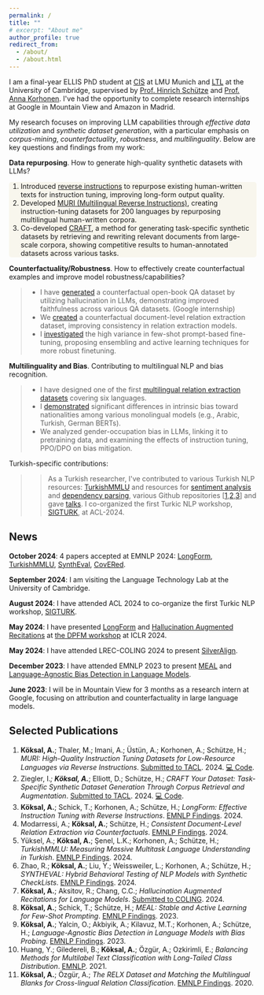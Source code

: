 ```yaml
---
permalink: /
title: ""
# excerpt: "About me"
author_profile: true
redirect_from: 
  - /about/
  - /about.html
---
```

I am a final-year ELLIS PhD student at [CIS](https://www.cis.uni-muenchen.de/) at LMU Munich and [LTL](https://ltl.mmll.cam.ac.uk/) at the University of Cambridge, supervised by [Prof. Hinrich Schütze](https://www.cis.uni-muenchen.de/schuetze/) and [Prof. Anna Korhonen](https://www.cl.cam.ac.uk/~alk23/). I've had the opportunity to complete research internships at Google in Mountain View and Amazon in Madrid.

My research focuses on improving LLM capabilities through *effective data utilization* and *synthetic dataset generation*, with a particular emphasis on *corpus-mining*, *counterfactuality*, *robustness*, and *multilinguality*. Below are key questions and findings from my work:

<!-- **Data repurposing**. How to generate high-quality synthetic datasets with LLMs?
> * I introduced [reverse instructions](https://arxiv.org/abs/2304.08460) to repurpose existing human-written texts for instruction tuning, improving long-form output quality. 
> * I developed [MURI (Multilingual Reverse Instructions)](https://arxiv.org/abs/2409.12958), creating instruction-tuning datasets for 200 languages by repurposing multilingual human-written corpora.
> * I co-developed [CRAFT](https://arxiv.org/abs/2409.02098), a method for generating task-specific synthetic datasets by retrieving and rewriting relevant documents from large-scale corpora, showing competitive results to human-annotated datasets across various tasks. -->

**Data repurposing**. How to generate high-quality synthetic datasets with LLMs?
<div style="background-color: rgba(205, 182, 98, 0.1); padding: -10px 2px 0px 2px; border-radius: 5px;">
  <ol>
    <li>Introduced <a href="https://arxiv.org/abs/2304.08460">reverse instructions</a> to repurpose existing human-written texts for instruction tuning, improving long-form output quality.</li>
    <li>Developed <a href="https://arxiv.org/abs/2409.12958">MURI (Multilingual Reverse Instructions)</a>, creating instruction-tuning datasets for 200 languages by repurposing multilingual human-written corpora.</li>
    <li>Co-developed <a href="https://arxiv.org/abs/2409.02098">CRAFT</a>, a method for generating task-specific synthetic datasets by retrieving and rewriting relevant documents from large-scale corpora, showing competitive results to human-annotated datasets across various tasks.</li>
  </ol>
</div>

**Counterfactuality/Robustness**. How to effectively create counterfactual examples and improve model robustness/capabilities?
> * I have [generated](https://arxiv.org/abs/2311.07424) a counterfactual open-book QA dataset by utilizing hallucination in LLMs, demonstrating improved faithfulness across various QA datasets. (Google internship)
> * We [created](https://arxiv.org/abs/2407.06699) a counterfactual document-level relation extraction dataset, improving consistency in relation extraction models.
> * I [investigated](https://aclanthology.org/2023.findings-emnlp.36/) the high variance in few-shot prompt-based fine-tuning, proposing ensembling and active learning techniques for more robust finetuning.

**Multilinguality and Bias**. Contributing to multilingual NLP and bias recognition.

> * I have designed one of the first [multilingual relation extraction datasets](https://aclanthology.org/2020.findings-emnlp.32/) covering six languages.
> * I [demonstrated](https://aclanthology.org/2023.findings-emnlp.848/) significant differences in intrinsic bias toward nationalities among various monolingual models (e.g., Arabic, Turkish, German BERTs).
> * We analyzed gender-occupation bias in LLMs, linking it to pretraining data, and examining the effects of instruction tuning, PPO/DPO on bias mitigation.

Turkish-specific contributions:
>> As a Turkish researcher, I've contributed to various Turkish NLP resources:
 [TurkishMMLU](https://arxiv.org/abs/2407.12402) and resources for [sentiment analysis](https://ieeexplore.ieee.org/abstract/document/9477814/) and [dependency parsing](https://link.springer.com/article/10.1007/s10579-021-09558-0), various Github repositories [[1](https://github.com/akoksal/Turkish-Word2Vec),[2](https://github.com/akoksal/Turkish-Lemmatizer),[3](https://github.com/akoksal/BERT-Sentiment-Analysis-Turkish)] and gave [talks](https://www.youtube.com/watch?v=d6GsBAgzD-I). I co-organized the first Turkic NLP workshop, [SIGTURK](https://sigturk.github.io/workshop), at ACL-2024. 

News
------
**October 2024**: 4 papers accepted at EMNLP 2024: [LongForm](https://arxiv.org/abs/2304.08460), [TurkishMMLU](https://arxiv.org/abs/2407.12402), [SynthEval](https://arxiv.org/abs/2408.17437), [CovERed](https://www.arxiv.org/abs/2407.06699).

**September 2024**: I am visiting the Language Technology Lab at the University of Cambridge.

**August 2024**: I have attended ACL 2024 to co-organize the first Turkic NLP workshop, [SIGTURK](https://sigturk.github.io/workshop).

**May 2024**: I have presented [LongForm](https://arxiv.org/abs/2304.08460) and [Hallucination Augmented Recitations](https://arxiv.org/abs/2311.07424) at [the DPFM workshop](https://iclr.cc/virtual/2024/workshop/20585) at ICLR 2024. 

**May 2024**: I have attended LREC-COLING 2024 to present [SilverAlign](https://aclanthology.org/2024.lrec-main.1290/).

**December 2023**: I have attended EMNLP 2023 to present [MEAL](https://aclanthology.org/2023.findings-emnlp.36/) and [Language-Agnostic Bias Detection in Language Models](https://aclanthology.org/2023.findings-emnlp.848/).

**June 2023**: I will be in Mountain View for 3 months as a research intern at Google, focusing on attribution and counterfactuality in large language models.
<!-- **October 2022**: [The Better Your Syntax, the Better Your Semantics? Probing Pretrained Language Models for the English Comparative Correlative](https://aclanthology.org/2022.emnlp-main.746/) is accepted at EMNLP 2022.<br>
📃 New preprint: [SilverAlign: MT-Based Silver Data Algorithm For Evaluating Word Alignment](https://arxiv.org/abs/2210.06207)
**September 2022**: I attended [ELLIS Doctoral Symposium](https://ellisalicante.org/eds2022/) in Alicante and presented our work on language-agnostic racial bias detection in LMs.
-->

Selected Publications
------
1. **Köksal, A.**; Thaler, M.; Imani, A.; Üstün, A.; Korhonen, A.; Schütze, H.; *MURI: High-Quality Instruction Tuning Datasets for Low-Resource Languages via Reverse Instructions*. [Submitted to TACL](https://arxiv.org/abs/2409.12958). 2024. [💻 Code](https://github.com/akoksal/muri).
2. Ziegler, I.*; **Köksal, A.***; Elliott, D.; Schütze, H.; *CRAFT Your Dataset: Task-Specific Synthetic Dataset Generation Through Corpus Retrieval and Augmentation*. [Submitted to TACL](https://arxiv.org/abs/2409.02098). 2024. [💻 Code](https://github.com/ziegler-ingo/CRAFT).
3. **Köksal, A.**; Schick, T.; Korhonen, A.; Schütze, H.; *LongForm: Effective Instruction Tuning with Reverse Instructions*. [EMNLP Findings](https://arxiv.org/abs/2304.08460). 2024.
4. Modarressi, A.; **Köksal, A.**; Schütze, H.; *Consistent Document-Level Relation Extraction via Counterfactuals*. [EMNLP Findings](https://arxiv.org/abs/2407.06699). 2024.
5. Yüksel, A.; **Köksal, A.**; Şenel, L.K.; Korhonen, A.; Schütze, H.; *TurkishMMLU: Measuring Massive Multitask Language Understanding in Turkish*. [EMNLP Findings](https://arxiv.org/abs/2407.12402). 2024.
6. Zhao, R.; **Köksal, A.**; Liu, Y.; Weissweiler, L.; Korhonen, A.; Schütze, H.; *SYNTHEVAL: Hybrid Behavioral Testing of NLP Models with Synthetic CheckLists*. [EMNLP Findings](https://arxiv.org/abs/2408.12402). 2024.
7. **Köksal, A.**; Aksitov, R.; Chang, C.C.; *Hallucination Augmented Recitations for Language Models*. [Submitted to COLING](https://arxiv.org/abs/2311.07424). 2024.
8. **Köksal, A.**; Schick, T.; Schütze, H.; *MEAL: Stable and Active Learning for Few-Shot Prompting*. [EMNLP Findings](https://aclanthology.org/2023.findings-emnlp.36/). 2023.
9. **Köksal, A.**; Yalcin, O.; Akbiyik, A.; Kilavuz, M.T.; Korhonen, A.; Schütze, H.; *Language-Agnostic Bias Detection in Language Models with Bias Probing*. [EMNLP Findings](https://aclanthology.org/2023.findings-emnlp.848/). 2023.
10. Huang, Y.; Giledereli, B.; **Köksal, A.**; Özgür, A.; Ozkirimli, E.; *Balancing Methods for Multilabel Text Classification with Long-Tailed Class Distribution*. [EMNLP](https://aclanthology.org/2021.emnlp-main.643/). 2021.
11. **Köksal, A.**; Özgür, A.; *The RELX Dataset and Matching the Multilingual Blanks for Cross-lingual Relation Classification*. [EMNLP Findings](https://aclanthology.org/2020.findings-emnlp.32/). 2020.